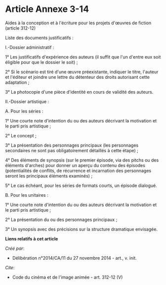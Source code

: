 # Article Annexe 3-14

Aides à la conception et à l'écriture pour les projets d'œuvres de fiction (article 312-12) 

Liste des documents justificatifs : 

I.-Dossier administratif : 

1° Les justificatifs d'expérience des auteurs (il suffit que l'un d'entre eux soit éligible pour que le dossier le soit) ; 

2° Si le scénario est tiré d'une œuvre préexistante, indiquer le titre, l'auteur et l'éditeur et joindre une lettre du
détenteur des droits autorisant cette adaptation ; 

3° La photocopie d'une pièce d'identité en cours de validité des auteurs. 

II.-Dossier artistique : 

A. Pour les séries : 

1° Une courte note d'intention du ou des auteurs décrivant la motivation et le parti pris artistique ; 

2° Le concept ; 

3° La présentation des personnages principaux (les personnages secondaires ne sont pas obligatoirement détaillés à cette
étape) ; 

4° Des éléments de synopsis (sur le premier épisode, via des pitchs ou des éléments d'arches) pour donner un aperçu du
contenu des épisodes (potentialités de conflits, de récurrence et incarnation des personnages seront les principaux éléments
examinés) ; 

5° Le cas échéant, pour les séries de formats courts, un épisode dialogué. 

B. Pour les unitaires : 

1° Une courte note d'intention du ou des auteurs décrivant la motivation et le parti pris artistique ; 

2° La présentation du ou des personnages principaux ; 

3° Un synopsis avec des précisions sur la structure dramatique envisagée.

**Liens relatifs à cet article**

_Créé par_:

  - Délibération n°2014/CA/11 du 27 novembre 2014 - art., v. init.

_Cite_:

  - Code du cinéma et de l'image animée - art. 312-12 (V)

